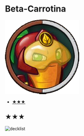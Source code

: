 # Beta-Carrotina
![](../!Images/Heroes/Beta-CarrotinaH.png)
* [★★★](#-)

## ★★★
![decklist](../!Images/.PNG)
